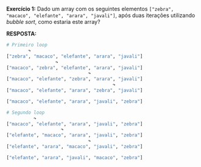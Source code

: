 **Exercício 1:** Dado um array com os seguintes elementos `["zebra", "macaco", "elefante", "arara", "javali"]`, após duas iterações utilizando _bubble sort_, como estaria este array?

**RESPOSTA:**

```py
# Primeiro loop
        ↷
["zebra", "macaco", "elefante", "arara", "javali"]
                  ↷
["macaco", "zebra", "elefante", "arara", "javali"]
                              ↷
["macaco", "elefante", "zebra", "arara", "javali"]
                                       ↷
["macaco", "elefante", "arara", "zebra", "javali"]

["macaco", "elefante", "arara", "javali", "zebra"]

# Segundo loop
          ↷
["macaco", "elefante", "arara", "javali", "zebra"]
                    ↷
["elefante", "macaco", "arara", "javali", "zebra"]
                              ↷
["elefante", "arara", "macaco", "javali", "zebra"]

["elefante", "arara", "javali", "macaco", "zebra"]
```

